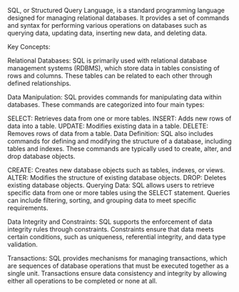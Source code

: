 SQL, or Structured Query Language, is a standard programming language designed for managing relational databases. It provides a set of commands and syntax for performing various operations on databases such as querying data, updating data, inserting new data, and deleting data.

Key Concepts:

Relational Databases: SQL is primarily used with relational database management systems (RDBMS), which store data in tables consisting of rows and columns. These tables can be related to each other through defined relationships.

Data Manipulation: SQL provides commands for manipulating data within databases. These commands are categorized into four main types:

SELECT: Retrieves data from one or more tables.
INSERT: Adds new rows of data into a table.
UPDATE: Modifies existing data in a table.
DELETE: Removes rows of data from a table.
Data Definition: SQL also includes commands for defining and modifying the structure of a database, including tables and indexes. These commands are typically used to create, alter, and drop database objects.

CREATE: Creates new database objects such as tables, indexes, or views.
ALTER: Modifies the structure of existing database objects.
DROP: Deletes existing database objects.
Querying Data: SQL allows users to retrieve specific data from one or more tables using the SELECT statement. Queries can include filtering, sorting, and grouping data to meet specific requirements.

Data Integrity and Constraints: SQL supports the enforcement of data integrity rules through constraints. Constraints ensure that data meets certain conditions, such as uniqueness, referential integrity, and data type validation.

Transactions: SQL provides mechanisms for managing transactions, which are sequences of database operations that must be executed together as a single unit. Transactions ensure data consistency and integrity by allowing either all operations to be completed or none at all.

